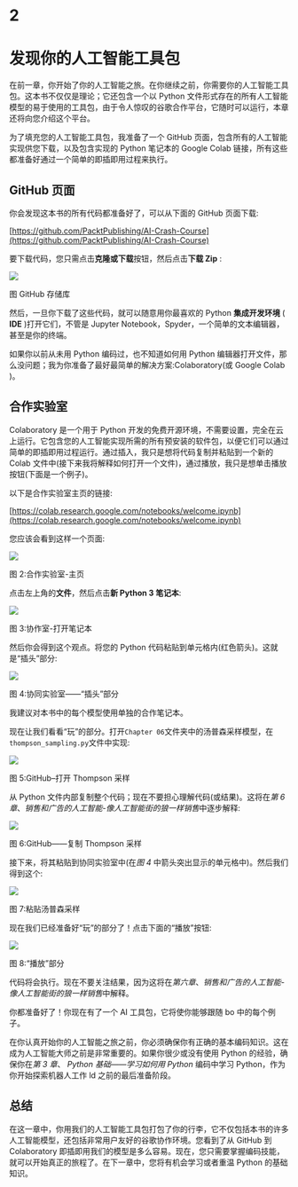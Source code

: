 <title>Chapter_2</title>

# 2

# 发现你的人工智能工具包

在前一章，你开始了你的人工智能之旅。在你继续之前，你需要你的人工智能工具包。这本书不仅仅是理论；它还包含一个以 Python 文件形式存在的所有人工智能模型的易于使用的工具包，由于令人惊叹的谷歌合作平台，它随时可以运行，本章还将向您介绍这个平台。

为了填充您的人工智能工具包，我准备了一个 GitHub 页面，包含所有的人工智能实现供您下载，以及包含实现的 Python 笔记本的 Google Colab 链接，所有这些都准备好通过一个简单的即插即用过程来执行。

## GitHub 页面

你会发现这本书的所有代码都准备好了，可以从下面的 GitHub 页面下载:

[https://github.com/PacktPublishing/AI-Crash-Course](https://github.com/PacktPublishing/AI-Crash-Course)

要下载代码，您只需点击**克隆或下载**按钮，然后点击**下载 Zip** :

![](img/B14110_02_01.png)

图 GitHub 存储库

然后，一旦你下载了这些代码，就可以随意用你最喜欢的 Python **集成开发环境** ( **IDE** )打开它们，不管是 Jupyter Notebook，Spyder，一个简单的文本编辑器，甚至是你的终端。

如果你以前从未用 Python 编码过，也不知道如何用 Python 编辑器打开文件，那么没问题；我为你准备了最好最简单的解决方案:Colaboratory(或 Google Colab )。

## 合作实验室

Colaboratory 是一个用于 Python 开发的免费开源环境，不需要设置，完全在云上运行。它包含您的人工智能实现所需的所有预安装的软件包，以便它们可以通过简单的即插即用过程运行。通过插入，我只是想将代码复制并粘贴到一个新的 Colab 文件中(接下来我将解释如何打开一个文件)，通过播放，我只是想单击播放按钮(下面是一个例子)。

以下是合作实验室主页的链接:

[https://colab.research.google.com/notebooks/welcome.ipynb](https://colab.research.google.com/notebooks/welcome.ipynb)

您应该会看到这样一个页面:

![](img/B14110_02_02.png)

图 2:合作实验室-主页

点击左上角的**文件**，然后点击**新 Python 3 笔记本**:

![](img/B14110_02_03.png)

图 3:协作室-打开笔记本

然后你会得到这个观点。将您的 Python 代码粘贴到单元格内(红色箭头)。这就是“插头”部分:

![](img/B14110_02_04.png)

图 4:协同实验室——“插头”部分

我建议对本书中的每个模型使用单独的合作笔记本。

现在让我们看看“玩”的部分。打开`Chapter 06`文件夹中的汤普森采样模型，在`thompson_sampling.py`文件中实现:

![](img/B14110_02_05.png)

图 5:GitHub–打开 Thompson 采样

从 Python 文件内部复制整个代码；现在不要担心理解代码(或结果)。这将在*第 6 章*、*销售和广告的人工智能-像人工智能街的狼一样销售*中逐步解释:

![](img/B14110_02_06.png)

图 6:GitHub——复制 Thompson 采样

接下来，将其粘贴到协同实验室中(在*图 4* 中箭头突出显示的单元格中)。然后我们得到这个:

![](img/B14110_02_07.png)

图 7:粘贴汤普森采样

现在我们已经准备好“玩”的部分了！点击下面的“播放”按钮:

![](img/B14110_02_08.png)

图 8:“播放”部分

代码将会执行。现在不要关注结果，因为这将在*第六章*、*销售和广告的人工智能-像人工智能街的狼一样销售*中解释。

你都准备好了！你现在有了一个 AI 工具包，它将使你能够跟随 bo 中的每个例子。

在你认真开始你的人工智能之旅之前，你必须确保你有正确的基本编码知识。这在成为人工智能大师之前是非常重要的。如果你很少或没有使用 Python 的经验，确保你在*第 3 章*、 *Python 基础——学习如何用 Python* 编码中学习 Python，作为你开始探索机器人工作 ld 之前的最后准备阶段。

## 总结

在这一章中，你用我们的人工智能工具包打包了你的行李，它不仅包括本书的许多人工智能模型，还包括非常用户友好的谷歌协作环境。您看到了从 GitHub 到 Colaboratory 即插即用我们的模型是多么容易。现在，您只需要掌握编码技能，就可以开始真正的旅程了。在下一章中，您将有机会学习或者重温 Python 的基础知识。